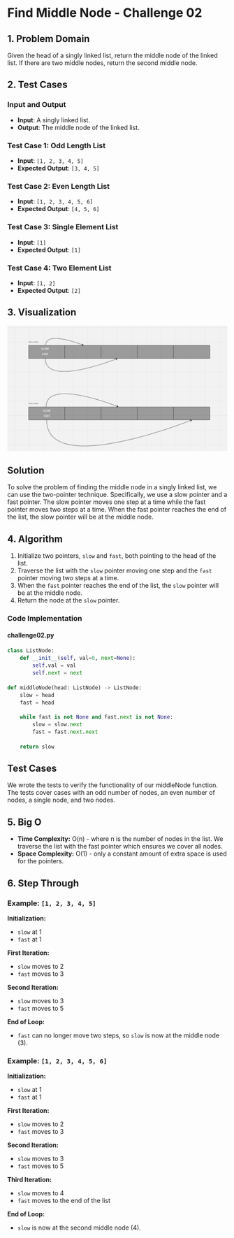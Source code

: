 # Find Middle Node - Challenge 02

## 1. Problem Domain
Given the head of a singly linked list, return the middle node of the linked list. If there are two middle nodes, return the second middle node.

## 2. Test Cases
### Input and Output
- **Input**: A singly linked list.
- **Output**: The middle node of the linked list.

### Test Case 1: Odd Length List
- **Input**: `[1, 2, 3, 4, 5]`
- **Expected Output**: `[3, 4, 5]`

### Test Case 2: Even Length List
- **Input**: `[1, 2, 3, 4, 5, 6]`
- **Expected Output**: `[4, 5, 6]`

### Test Case 3: Single Element List
- **Input**: `[1]`
- **Expected Output**: `[1]`

### Test Case 4: Two Element List
- **Input**: `[1, 2]`
- **Expected Output**: `[2]`

## 3. Visualization
![Visualization](<لقطة شاشة 2024-05-19 191848.png>)

## Solution
To solve the problem of finding the middle node in a singly linked list, we can use the two-pointer technique. Specifically, we use a slow pointer and a fast pointer. The slow pointer moves one step at a time while the fast pointer moves two steps at a time. When the fast pointer reaches the end of the list, the slow pointer will be at the middle node.

## 4. Algorithm
1. Initialize two pointers, `slow` and `fast`, both pointing to the head of the list.
2. Traverse the list with the `slow` pointer moving one step and the `fast` pointer moving two steps at a time.
3. When the `fast` pointer reaches the end of the list, the `slow` pointer will be at the middle node.
4. Return the node at the `slow` pointer.

### Code Implementation
#### challenge02.py

```python
class ListNode:
    def __init__(self, val=0, next=None):
        self.val = val
        self.next = next

def middleNode(head: ListNode) -> ListNode:
    slow = head
    fast = head

    while fast is not None and fast.next is not None:
        slow = slow.next
        fast = fast.next.next

    return slow
```

## Test Cases
We wrote the tests to verify the functionality of our middleNode function. The tests cover cases with an odd number of nodes, an even number of nodes, a single node, and two nodes.

## 5. Big O
- **Time Complexity:** O(n) - where n is the number of nodes in the list. We traverse the list with the fast pointer which ensures we cover all nodes.
- **Space Complexity:** O(1) - only a constant amount of extra space is used for the pointers.

## 6. Step Through

### Example: `[1, 2, 3, 4, 5]`
**Initialization:**
- `slow` at 1
- `fast` at 1

**First Iteration:**
- `slow` moves to 2
- `fast` moves to 3

**Second Iteration:**
- `slow` moves to 3
- `fast` moves to 5

**End of Loop:**
- `fast` can no longer move two steps, so `slow` is now at the middle node (3).

### Example: `[1, 2, 3, 4, 5, 6]`
**Initialization:**
- `slow` at 1
- `fast` at 1

**First Iteration:**
- `slow` moves to 2
- `fast` moves to 3

**Second Iteration:**
- `slow` moves to 3
- `fast` moves to 5

**Third Iteration:**
- `slow` moves to 4
- `fast` moves to the end of the list

**End of Loop:**
- `slow` is now at the second middle node (4).
